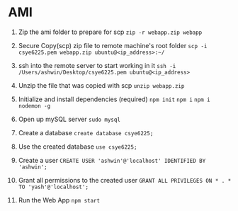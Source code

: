 # AMI

1. Zip the ami folder to prepare for scp
   `zip -r webapp.zip webapp`

2. Secure Copy(scp) zip file to remote machine's root folder
   `scp -i csye6225.pem webapp.zip ubuntu@<ip_address>:~/`

3. ssh into the remote server to start working in it
   `ssh -i /Users/ashwin/Desktop/csye6225.pem ubuntu@<ip_address>`

4. Unzip the file that was copied with scp
   `unzip webapp.zip`

5. Initialize and install dependencies (required)
   `npm init`
   `npm i`
   `npm i nodemon -g`

6. Open up mySQL server
   `sudo mysql`

7. Create a database
   `create database csye6225;`

8. Use the created database
   `use csye6225;`

9. Create a user
   `CREATE USER 'ashwin'@'localhost' IDENTIFIED BY 'ashwin';`
   
10. Grant all permissions to the created user
   `GRANT ALL PRIVILEGES ON * . * TO 'yash'@'localhost';`

11. Run the Web App
    `npm start`
